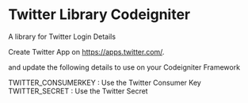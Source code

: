 # Twitter Library Codeigniter
A library for Twitter Login Details

Create Twitter App on
<a href='https://apps.twitter.com/'>https://apps.twitter.com/</a>.

and update the following details to use on your Codeigniter Framework

TWITTER_CONSUMERKEY : Use the Twitter Consumer Key
TWITTER_SECRET : Use the Twitter Secret

